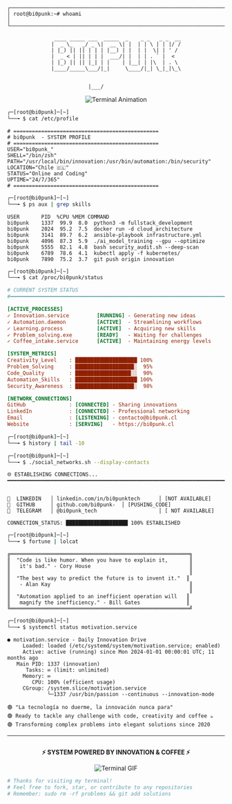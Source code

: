 ```
┌─────────────────────────────────────────────────────────────────────────────┐
│ root@bi0punk:~# whoami                                                       │
└─────────────────────────────────────────────────────────────────────────────┘
```

<div align="center">

```ascii
 ____ _____ ___  _____  _    _ _   _ _  __
|  _ \_   _/ _ \|  __ \| |  | | \ | | |/ /
| |_) || || | | | |__) | |  | |  \| | ' / 
|  _ < | || | | |  ___/| |  | | . ` |  <  
| |_) || || |_| | |    | |__| | |\  | . \ 
|____/_____\___/|_|     \____/|_| \_|_|\_\
                                          
                                                                                                |___/             
```

<img src="https://readme-typing-svg.herokuapp.com?font=Courier+New&weight=700&size=18&duration=3000&pause=1000&color=00FF41&center=true&vCenter=true&width=800&lines=root%40bi0punk%3A~%23+sudo+su+-+fullstack_dev;root%40bi0punk%3A~%23+./deploy_innovation.sh+--cloud+--ai;root%40bi0punk%3A~%23+echo+%22Hello+World%2C+I'm+bi0punk%22;root%40bi0punk%3A~%23+systemctl+status+creativity.service" alt="Terminal Animation" />

</div>

```bash
┌─[root@bi0punk]─[~]
└──╼ $ cat /etc/profile
```

```console
# ===============================================
# bi0punk  - SYSTEM PROFILE
# ===============================================
USER="bi0punk_"
SHELL="/bin/zsh"
PATH="/usr/local/bin/innovation:/usr/bin/automation:/bin/security"
LOCATION="Chile 🇨🇱"
STATUS="Online and Coding"
UPTIME="24/7/365"
# ===============================================
```

```bash
┌─[root@bi0punk]─[~]
└──╼ $ ps aux | grep skills
```

```
USER       PID  %CPU %MEM COMMAND
bi0punk    1337  99.9  8.0  python3 -m fullstack_development
bi0punk    2024  95.2  7.5  docker run -d cloud_architecture  
bi0punk    3141  89.7  6.2  ansible-playbook infrastructure.yml
bi0punk    4096  87.3  5.9  ./ai_model_training --gpu --optimize
bi0punk    5555  82.1  4.8  bash security_audit.sh --deep-scan
bi0punk    6789  78.6  4.1  kubectl apply -f kubernetes/
bi0punk    7890  75.2  3.7  git push origin innovation
```

```bash
┌─[root@bi0punk]─[~]
└──╼ $ cat /proc/bi0punk/status
```

```ini
# CURRENT SYSTEM STATUS
#━━━━━━━━━━━━━━━━━━━━━━━━━━━━━━━━━━━━━━━━━━━━━━━━━━━━━━━━━━━━━━━━━━━━━━━━━━━━━━━━

[ACTIVE_PROCESSES]
✓ Innovation.service         [RUNNING] - Generating new ideas
✓ Automation.daemon          [ACTIVE]  - Streamlining workflows  
✓ Learning.process           [ACTIVE]  - Acquiring new skills
✓ Problem_solving.exe        [READY]   - Waiting for challenges
✓ Coffee_intake.service      [ACTIVE]  - Maintaining energy levels

[SYSTEM_METRICS]
Creativity_Level    : ████████████████████ 100%
Problem_Solving     : ███████████████████░  95%
Code_Quality        : ██████████████████░░  90%
Automation_Skills   : ████████████████████ 100%
Security_Awareness  : ███████████████████░  98%

[NETWORK_CONNECTIONS]
GitHub              : [CONNECTED] - Sharing innovations
LinkedIn            : [CONNECTED] - Professional networking
Email               : [LISTENING] - contacto@bi0punk.cl
Website             : [SERVING]   - https://bi0punk.cl
```

```bash
┌─[root@bi0punk]─[~]
└──╼ $ history | tail -10
```
```bash
┌─[root@bi0punk]─[~]  
└──╼ $ ./social_networks.sh --display-contacts
```

```
🌐 ESTABLISHING CONNECTIONS...
━━━━━━━━━━━━━━━━━━━━━━━━━━━━━━━━━━━━━━━━━━━━━━━━━━━━━━━━━━━━━━━━━━━━━━━━━━━━━━━━


💼  LINKEDIN   │ linkedin.com/in/bi0punktech      │ [NOT AVAILABLE]
🐙  GITHUB     │ github.com/bi0punk-  │ [PUSHING_CODE]
📱  TELEGRAM   │ @bi0punk_tech                    │ [ NOT AVAILABLE]

CONNECTION_STATUS: ████████████████████ 100% ESTABLISHED
```

```bash
┌─[root@bi0punk]─[~]
└──╼ $ fortune | lolcat
```

```
╔══════════════════════════════════════════════════════════╗
║  "Code is like humor. When you have to explain it,       ║
║   it's bad." - Cory House                                ║
║                                                          ║
║  "The best way to predict the future is to invent it."  ║
║   - Alan Kay                                             ║
║                                                          ║
║  "Automation applied to an inefficient operation will   ║
║   magnify the inefficiency." - Bill Gates               ║
╚══════════════════════════════════════════════════════════╝
```


```bash
┌─[root@bi0punk]─[~]
└──╼ $ systemctl status motivation.service
```

```
● motivation.service - Daily Innovation Drive
     Loaded: loaded (/etc/systemd/system/motivation.service; enabled)
     Active: active (running) since Mon 2024-01-01 00:00:01 UTC; 11 months ago
   Main PID: 1337 (innovation)
      Tasks: ∞ (limit: unlimited)
     Memory: ∞
        CPU: 100% (efficient usage)
     CGroup: /system.slice/motivation.service
             └─1337 /usr/bin/passion --continuous --innovation-mode

🟢 "La tecnología no duerme, la innovación nunca para"
🟢 Ready to tackle any challenge with code, creativity and coffee ☕
🟢 Transforming complex problems into elegant solutions since 2020
```
---

<div align="center">

```
```

**⚡ SYSTEM POWERED BY INNOVATION & COFFEE ⚡**

![Terminal GIF](https://media.giphy.com/media/ZVik7pBtu9dNS/giphy.gif)

</div>

```bash
# Thanks for visiting my terminal! 
# Feel free to fork, star, or contribute to any repositories
# Remember: sudo rm -rf problems && git add solutions
```

